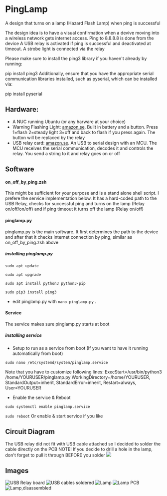 # PingLamp
A design that turns on a lamp (Hazard Flash Lamp) when ping is successful

The design idea is to have a visual confirmation when a devive moving into a wireless network gets internet access.
Ping to 8.8.8.8 is done from the device
A USB relay is activated if ping is successful and deactivated at timeout.
A strobe light is connected via the relay


Please make sure to install the ping3 library if you haven't already by running:


pip install ping3
Additionally, ensure that you have the appropriate serial communication libraries installed, such as pyserial, which can be installed via:

pip install pyserial

## Hardware:
- A NUC running Ubuntu (or any harware at your choice)
- Warning Flashing Light: [amazon.se](https://www.amazon.se/-/en/dp/B07FP3WT89?ref=ppx_yo2ov_dt_b_product_details&th=1). Built in battery and a button. Press 1=flash 2=steady light 3=off and back to flash if you press again. The button will be replaced by the relay
- USB relay card: [amazon.se](https://www.amazon.se/dp/B07DJ549LX?psc=1&ref=ppx_yo2ov_dt_b_product_details). An USB to serial design with an MCU. The MCU receives the serial communication, decodes it and controls the relay. You send a string to it and relay goes on or off
## Software
#### on_off_by_ping.zsh
This might be sufficient for your purpose and is a stand alone shell script. I prefere the service implementation below. It has a hard-coded path to the USB Relay, checks for successful ping and turns on the lamp (Relay on/off/on/off) and if ping timeout it turns off the lamp (Relay on/off)
#### pinglamp.py
pinglamp.py is the main software. It first determines the path to the device and after that it checks internet connection by ping, similar as on_off_by_ping.zsh above
##### installing pinglamp.py
```sudo apt update```

```sudo apt upgrade```

```sudo apt install python3 python3-pip```

```sudo pip3 install ping3```

- edit pinglamp.py with ```nano pinglamp.py``` . 

#### Service
The service makes sure pinglamp.py starts at boot
##### installing service
- Setup to run as a service from boot (If you want to have it running automatically from boot)

```sudo nano /etc/systemd/system/pinglamp.service```

Note that you have to customize following lines: ExecStart=/usr/bin/python3 /home/YOURUSER/pinglamp.py
WorkingDirectory=/home/YOURUSER, 
StandardOutput=inherit, 
StandardError=inherit, 
Restart=always, 
User=YOURUSER

- Enable the service & Reboot

```sudo systemctl enable pinglamp.service```

```sudo reboot```
Or enable & start service if you like
## Circuit Diagram
The USB relay did not fit with USB cable attached so I decided to solder the cable directly on the PCB
NOTE! If you decide to drill a hole in the lamp, don't forget to pull it through BEFORE you solder
![](/assets/diagram.jpg)
## Images
![USB Relay board](/assets/usb_relay.jpg)
![USB cables soldered](/assets/usb_cables_soldered.jpg)
![Lamp](/assets/lamp_pcb_button.jpg)
![Lamp PCB](/assets/lamp_pcb.jpg)
![Lamp,disassembled](/assets/lamp_disassembled.jpg)
